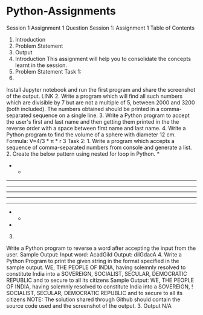 # Python-Assignments
Session 1
Assignment 1 Question
Session 1: Assignment 1
Table of Contents
1. Introduction
2. Problem Statement
3. Output
1. Introduction
This assignment will help you to consolidate the concepts learnt in the session.
2. Problem Statement
Task 1:
1.
Install Jupyter notebook and run the first program and share the screenshot of the output.
LINK
2.
Write a program which will find all such numbers which are divisible by 7 but are not a multiple
of 5, between 2000 and 3200 (both included). The numbers obtained should be printed in a
comma-separated sequence on a single line.
3.
Write a Python program to accept the user's first and last name and then getting them printed in
the the reverse order with a space between first name and last name.
4.
Write a Python program to find the volume of a sphere with diameter 12 cm.
Formula: V=4/3 * π * r 3
Task 2:
1.
Write a program which accepts a sequence of comma-separated numbers from console and
generate a list.
2.
Create the below pattern using nested for loop in Python.
*
* *
* * *
* * * *
* * * * *
* * * *
* * *
* *
*
3.
Write a Python program to reverse a word after accepting the input from the user.
Sample Output:
Input word: AcadGild
Output: dilGdacA
4.
Write a Python Program to print the given string in the format specified in the sample output.
WE, THE PEOPLE OF INDIA, having solemnly resolved to constitute India into a
SOVEREIGN, SOCIALIST, SECULAR, DEMOCRATIC REPUBLIC and to secure to all
its citizens
Sample Output:
WE, THE PEOPLE OF INDIA,
having solemnly resolved to constitute India into a SOVEREIGN, !
SOCIALIST, SECULAR, DEMOCRATIC REPUBLIC
and to secure to all its citizens
NOTE: The solution shared through Github should contain the source code used and
the screenshot of the output.
3. Output
N/A
